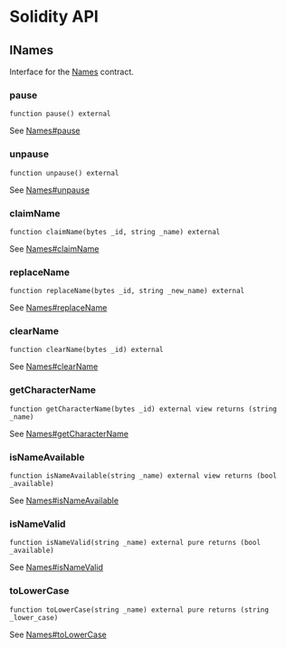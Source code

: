 # Solidity API

## INames

Interface for the [Names](/docs/core/Names.md) contract.

### pause

```solidity
function pause() external
```

See [Names#pause](/docs/codex/Names.md#pause)

### unpause

```solidity
function unpause() external
```

See [Names#unpause](/docs/codex/Names.md#unpause)

### claimName

```solidity
function claimName(bytes _id, string _name) external
```

See [Names#claimName](/docs/codex/Names.md#claimName)

### replaceName

```solidity
function replaceName(bytes _id, string _new_name) external
```

See [Names#replaceName](/docs/codex/Names.md#replaceName)

### clearName

```solidity
function clearName(bytes _id) external
```

See [Names#clearName](/docs/codex/Names.md#clearName)

### getCharacterName

```solidity
function getCharacterName(bytes _id) external view returns (string _name)
```

See [Names#getCharacterName](/docs/codex/Names.md#getCharacterName)

### isNameAvailable

```solidity
function isNameAvailable(string _name) external view returns (bool _available)
```

See [Names#isNameAvailable](/docs/codex/Names.md#isNameAvailable)

### isNameValid

```solidity
function isNameValid(string _name) external pure returns (bool _available)
```

See [Names#isNameValid](/docs/codex/Names.md#isNameValid)

### toLowerCase

```solidity
function toLowerCase(string _name) external pure returns (string _lower_case)
```

See [Names#toLowerCase](/docs/codex/Names.md#toLowerCase)
